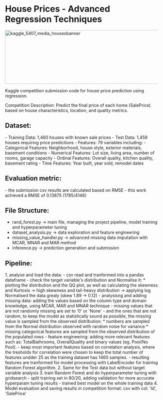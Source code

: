 # House Prices - Advanced Regression Techniques
<img width="1000" height="177" alt="kaggle_5407_media_housesbanner" src="https://github.com/user-attachments/assets/f8e11f3e-c9c8-453a-9497-e838140697a0" />

Kaggle competition submission code for house price prediction using regression.
 
Competition Description: Predict the final price of each home (SalePrice) based on house characteristics, location, and quality metrics.

 <h2>Dataset:</h2>
  - Training Data: 1,460 houses with known sale prices
  - Test Data: 1,459 houses requiring price predictions
  - Features: 79 variables including:
  - Categorical Features: Neighborhood, house style, exterior materials, basement conditions
  - Numerical Features: Lot size, living area, number of rooms, garage capacity
  - Ordinal Features: Overall quality, kitchen quality, basement rating
  - Time Features: Year built, year sold, remodel dates
  

<h2>Evaluation metric:</h2>
 - the submission csv results are calculated based on RMSE
 - this work achieved a RMSE of 0.13875 (1785/4146)

<h2>File Structure:</h2>

 - rand_forest.py -> main file, managing the project pipeline, model training and hyperparameter tuning
 - dataset_analysis.py  -> data exploration and feature engineering
 - missing_value_handler.py -> advanced missing data imputation with MCAR, MNAR and MAR method
 - inference.py -> prediction generation and submission

<h2>Pipeline:</h2>
 1. analyse and load the data:
      - csv read and tranformed into a pandas dataframe
      - check the target variable's distribution and Normalise it:
         * plotting the distribution and the QQ plot, as well as calculating the skewness and Kurtosis -> high skewness and tail-heavy distribution -> applying log Normalised the data grealy (skew 1.89 -> 0.12)
      - analysisng and adding missing data: adding the values based on the column type and domain knowledge, using MCAR, MAR and MNAR technique
              - missing values that are not randomly missing are set to '0' or 'None'
              - and the ones that are not random, to keep the model as statistically sound as possible, the missing value is sampled from the observed distribution:
                  * numbers are sampled from the Normal distribution observed with random noise for variance
                  * missing categorical features are sampled from the observed distribution of the populated rows
     - feature engineering: adding more relevant features such as: TotalBathrooms, OverallQuality and binary values (eg. Pool/No Pool).
     - keep most important features based on correlation analysis, where the tresholds for correlation were chosen to keep the total number of features undder 25 as the training dataset has 1460 samples.
     - resulting features are tranformed for model processing with LabelEncoder for training Random Forest algorithm.
2. Same for the Test data but without target variable analysis
3. train Random Forest and do hyperparameter tuning with gridsearch
    - split training set in 80/20, adding validation for more accurate hyperparam tuning results
    - trained best model on the whole training data
4. Model evaluation and saving results in competition format: csv with col: 'Id', 'SalePrice'
      
         
    
  
 

 
